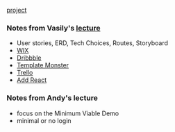 [project](https://github.com/thaian161/Dirty-Paws)


### Notes from Vasily's [lecture](https://github.com/cpt-waffle/lhl-lectures/tree/master/w10d04-Final-Project-Kickoff)
  - User stories, ERD, Tech Choices, Routes, Storyboard
 - [WIX](https://www.wix.com/website/templates)
 - [Dribbble](https://dribbble.com/)
 - [Template Monster](https://www.templatemonster.com/)
 - [Trello](https://trello.com/en)
 - [Add React ](https://github.com/cpt-waffle/lhl-lectures/tree/master/w10d04-Final-Project-Kickoff/add-react)

### Notes from Andy's lecture
- focus on the Minimum Viable Demo
- minimal or no login